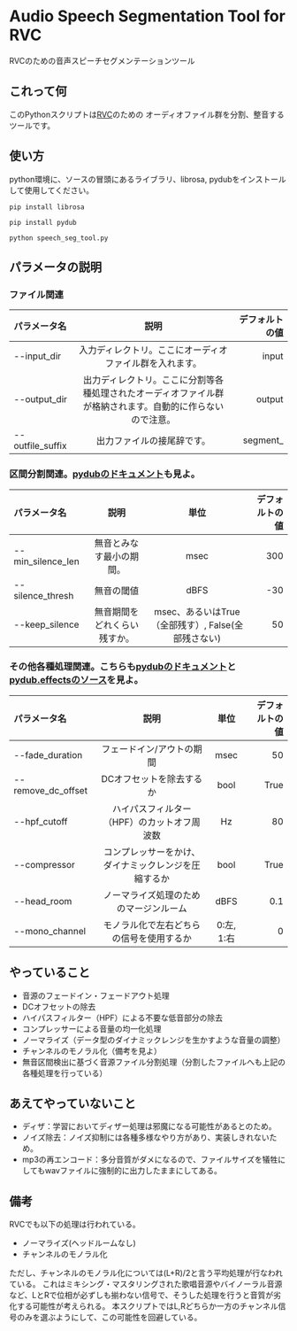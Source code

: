 # Audio Speech Segmentation Tool for RVC
RVCのための音声スピーチセグメンテーションツール

## これって何
このPythonスクリプトは[RVC](https://github.com/liujing04/Retrieval-based-Voice-Conversion-WebUI)のための
オーディオファイル群を分割、整音するツールです。

## 使い方
python環境に、ソースの冒頭にあるライブラリ、librosa, pydubをインストールして使用してください。

`pip install librosa`

`pip install pydub`

`python speech_seg_tool.py`

## パラメータの説明
### ファイル関連

| パラメータ名 | 説明 | デフォルトの値 |
| :-- | :-: | --: |
| --input_dir | 入力ディレクトリ。ここにオーディオファイル群を入れます。 | input |
| --output_dir | 出力ディレクトリ。ここに分割等各種処理されたオーディオファイル群が格納されます。自動的に作らないので注意。 | output |
| --outfile_suffix | 出力ファイルの接尾辞です。 | segment_ |

### 区間分割関連。[pydubのドキュメント](https://github.com/jiaaro/pydub/blob/master/API.markdown)も見よ。

| パラメータ名 | 説明 | 単位 | デフォルトの値 |
| :-- | :-: | :-: | --: |
| --min_silence_len | 無音とみなす最小の期間。 | msec | 300 |
| --silence_thresh | 無音の閾値 | dBFS | -30 |
| --keep_silence| 無音期間をどれくらい残すか。 | msec、あるいはTrue（全部残す）, False(全部残さない) | 50 |


### その他各種処理関連。こちらも[pydubのドキュメント](https://github.com/jiaaro/pydub/blob/master/API.markdown)と[pydub.effectsのソース](https://github.com/jiaaro/pydub/blob/master/pydub/effects.py)を見よ。
| パラメータ名 | 説明 | 単位 | デフォルトの値 |
| :-- | :-: | :-: | --: |
| --fade_duration | フェードイン/アウトの期間 | msec | 50 |
| --remove_dc_offset | DCオフセットを除去するか | bool | True |
| --hpf_cutoff| ハイパスフィルター（HPF）のカットオフ周波数 | Hz | 80 |
| --compressor | コンプレッサーをかけ、ダイナミックレンジを圧縮するか | bool | True |
| --head_room | ノーマライズ処理のためのマージンルーム | dBFS | 0.1 |
| --mono_channel| モノラル化で左右どちらの信号を使用するか | 0:左, 1:右 | 0 |

## やっていること
- 音源のフェードイン・フェードアウト処理
- DCオフセットの除去
- ハイパスフィルター（HPF）による不要な低音部分の除去
- コンプレッサーによる音量の均一化処理
- ノーマライズ（データ型のダイナミックレンジを生かすような音量の調整）
- チャンネルのモノラル化（備考を見よ）
- 無音区間検出に基づく音源ファイル分割処理（分割したファイルへも上記の各種処理を行っている）

## あえてやっていないこと
- ディザ：学習においてディザー処理は邪魔になる可能性があるとのため。
- ノイズ除去：ノイズ抑制には各種多様なやり方があり、実装しきれないため。
- mp3の再エンコード：多分音質がダメになるので、ファイルサイズを犠牲にしてもwavファイルに強制的に出力したままにしてある。

## 備考
RVCでも以下の処理は行われている。
- ノーマライズ(ヘッドルームなし)
- チャンネルのモノラル化

ただし、チャンネルのモノラル化については(L+R)/2と言う平均処理が行なわれている。
これはミキシング・マスタリングされた歌唱音源やバイノーラル音源など、LとRで位相が必ずしも揃わない信号で、そうした処理を行うと音質が劣化する可能性が考えられる。
本スクリプトではL,Rどちらか一方のチャンネル信号のみを選ぶようにして、この可能性を回避している。
